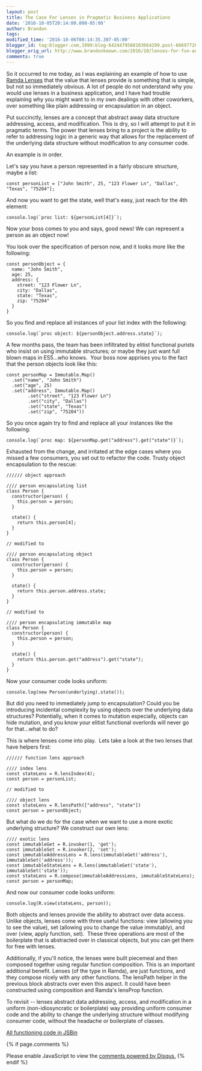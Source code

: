 ```yaml
---
layout: post
title: The Case For Lenses in Pragmatic Business Applications
date: '2016-10-05T20:14:00.000-05:00'
author: Brandon
tags:
modified_time: '2016-10-06T08:14:35.307-05:00'
blogger_id: tag:blogger.com,1999:blog-6424479588103664299.post-6669772652598326233
blogger_orig_url: http://www.brandonkeown.com/2016/10/lenses-for-fun-and-profit.html
comments: true
---
```


So it occurred to me today, as I was explaining an example of how to use [Ramda Lenses](http://ramdajs.com/docs/#lens) that the value that lenses provide is something that is simple, but not so immediately obvious. A lot of people do not understand why you would use lenses in a business application, and I have had trouble explaining why you might want to in my own dealings with other coworkers, over something like plain addressing or encapsulation in an object.

Put succinctly, lenses are a concept that abstract away data structure addressing, access, and modification. This is dry, so I will attempt to put it in pragmatic terms. The power that lenses bring to a project is the ability to refer to addressing logic in a generic way that allows for the replacement of the underlying data structure without modification to any consumer code.

An example is in order.

Let's say you have a person represented in a fairly obscure structure, maybe a list:
<pre><code class="javascript">const personList = ["John Smith", 25, "123 Flower Ln", "Dallas", "Texas", "75204"];</code></pre>

And now you want to get the state, well that's easy, just reach for the 4th element:
<pre><code class="javascript">console.log(`proc list: ${personList[4]}`);</code></pre>

Now your boss comes to you and says, good news! We can represent a person as an object now!

You look over the specification of person now, and it looks more like the following:
<pre><code class="javascript">const personObject = {
  name: "John Smith",
  age: 25,
  address: {
    street: "123 Flower Ln",
    city: "Dallas",
    state: "Texas",
    zip: "75204"
  }
}</code></pre>

So you find and replace all instances of your list index with the following:
<pre><code class="javascript">console.log(`proc object: ${personObject.address.state}`);</code></pre>

A few months pass, the team has been infiltrated by elitist functional purists who insist on using immutable structures; or maybe they just want full blown maps in ES5...who knows. &nbsp;Your boss now apprises you to the fact that the person objects look like this:
<pre><code class="javascript">const personMap = Immutable.Map()
  .set("name", "John Smith")
  .set("age", 25)
  .set("address", Immutable.Map()
        .set("street", "123 Flower Ln")
        .set("city", "Dallas")
        .set("state", "Texas")
        .set("zip", "75204"))</code></pre>

So you once again try to find and replace all your instances like the following:
<pre><code class="javascript">console.log(`proc map: ${personMap.get("address").get("state")}`);</code></pre>

Exhausted from the change, and irritated at the edge cases where you missed a few consumers, you set out to refactor the code.  Trusty object encapsulation to the rescue:
<pre><code class="javascript">////// object approach

//// person encapsulating list
class Person {
  constructor(person) {
    this.person = person;
  }

  state() {
    return this.person[4];
  }
}

// modified to

//// person encapsulating object
class Person {
  constructor(person) {
    this.person = person;
  }

  state() {
    return this.person.address.state;
  }
}

// modified to

//// person encapsulating immutable map
class Person {
  constructor(person) {
    this.person = person;
  }

  state() {
    return this.person.get("address").get("state");
  }
}</code></pre>

Now your consumer code looks uniform:
<pre><code class="javascript">console.log(new Person(underlying).state());</code></pre>

But did you need to immediately jump to encapsulation?  Could you be introducing incidental complexity by using objects over the underlying data structures? Potentially, when it comes to mutation especially, objects can hide mutation, and you know your elitist functional overlords will never go for that...what to do?

This is where lenses come into play. &nbsp;Lets take a look at the two lenses that have helpers first:
<pre><code class="javascript">////// function lens approach

//// index lens
const stateLens = R.lensIndex(4);
const person = personList;

// modified to

//// object lens
const stateLens = R.lensPath(["address", "state"])
const person = personObject;</code></pre>

But what do we do for the case when we want to use a more exotic underlying structure? We construct our own lens:
<pre>
<code class="javascript">//// exotic lens
const immutableGet = R.invoker(1, 'get');
const immutableSet = R.invoker(2, 'set');
const immutableAddressLens = R.lens(immutableGet('address'), immutableSet('address'));
const immutableStateLens = R.lens(immutableGet('state'), immutableSet('state'));
const stateLens = R.compose(immutableAddressLens, immutableStateLens);
const person = personMap;</code></pre>

And now our consumer code looks uniform:
<pre><code class="javascript">console.log(R.view(stateLens, person));</code></pre>

Both objects and lenses provide the ability to abstract over data access.  Unlike objects, lenses come with three useful functions: view (allowing you to see the value), set (allowing you to change the value immutably), and over (view, apply function, set). &nbsp;These three operations are most of the boilerplate that is abstracted over in classical objects, but you can get them for free with lenses.

Additionally, if you'll notice, the lenses were built piecemeal and then composed together using regular function composition.  This is an important additional benefit.  Lenses (of the type in Ramda), are just functions, and they compose nicely with any other functions.  The lensPath helper in the previous block abstracts over even this aspect.  It could have been constructed using composition and Ramda's lensProp function.

To revisit -- lenses abstract data addressing, access, and modification in a uniform (non-idiosyncratic or boilerplate) way providing uniform consumer code and the ability to change the underlying structure without modifying consumer code, without the headache or boilerplate of classes.

<a href="http://jsbin.com/nolitajaki/edit?html,js,console" target="_blank">All functioning code in JSBin</a>

{% if page.comments %}
<div id="disqus_thread"></div>
<script>
    /**
     *  RECOMMENDED CONFIGURATION VARIABLES: EDIT AND UNCOMMENT THE SECTION BELOW TO INSERT DYNAMIC VALUES FROM YOUR PLATFORM OR CMS.
     *  LEARN WHY DEFINING THESE VARIABLES IS IMPORTANT: https://disqus.com/admin/universalcode/#configuration-variables
     */
    var PAGE_URL = "http://www.brandonkeown.com/2016/10/lenses-for-fun-and-profit.html";
    var PAGE_IDENTIFIER = "lenses-for-fun-and-profit";

    var disqus_config = function () {
        this.page.url = PAGE_URL;  // Replace PAGE_URL with your page's canonical URL variable
        this.page.identifier = PAGE_IDENTIFIER; // Replace PAGE_IDENTIFIER with your page's unique identifier variable
    };

    (function() {  // DON'T EDIT BELOW THIS LINE
        var d = document, s = d.createElement('script');

        s.src = '//theqabalist.disqus.com/embed.js';

        s.setAttribute('data-timestamp', +new Date());
        (d.head || d.body).appendChild(s);
    })();
</script>
<noscript>Please enable JavaScript to view the <a href="https://disqus.com/?ref_noscript" rel="nofollow">comments powered by Disqus.</a></noscript>
{% endif %}
